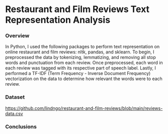 # Restaurant and Film Reviews Text Representation Analysis 

### Overview
In Python, I used the following packages to perform text representation on online restaurant and film reviews: nltk, pandas, and sklearn. To begin, I preprocessed the data by tokenizing, lemmatizing, and removing all stop words and punctuation from each review. Once preprocessed, each word in each review was tagged with its respective part of speech label. Lastly, I performed a TF-IDF (Term Frequency - Inverse Document Frequency) vectorization on the data to determine how relevant the words were to each review. 

### Dataset
https://github.com/lindngo/restaurant-and-film-reviews/blob/main/reviews-data.csv

### Conclusions
